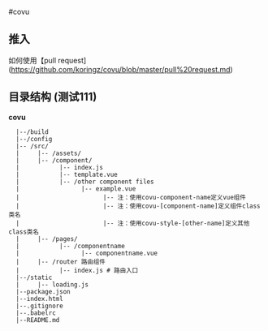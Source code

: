 #covu

## 推入

如何使用【pull request](https://github.com/koringz/covu/blob/master/pull%20request.md)


## 目录结构 (测试111)

**covu**

```
  |--/build
  |--/config
  |-- /src/
  |		|-- /assets/
  |		|-- /component/
  |			  |-- index.js
  |			  |-- template.vue
  |			  |-- /other component files
  |			  		|-- example.vue
  |			  			  |-- 注：使用covu-component-name定义vue组件
  |			  			  |-- 注：使用covu-[component-name]定义组件class类名
  |			  			  |-- 注：使用covu-style-[other-name]定义其他class类名
  |		|-- /pages/
  |			  |-- /componentname
  |			  		|-- componentname.vue
  |		|-- /router 路由组件
  |			  |-- index.js # 路由入口
  |--/static
  |		|-- loading.js
  |--package.json
  |--index.html
  |--.gitignore
  |--.babelrc
  |--README.md

```		